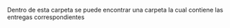 Dentro de esta carpeta se puede encontrar una carpeta la cual contiene las entregas correspondientes 

